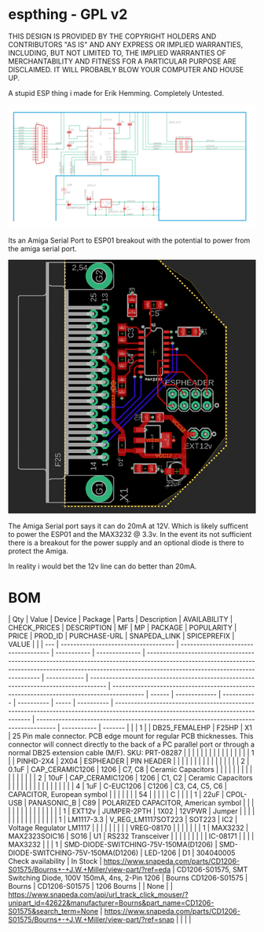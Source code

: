 # espthing - GPL v2


THIS DESIGN IS PROVIDED BY THE COPYRIGHT HOLDERS AND CONTRIBUTORS "AS IS" AND ANY EXPRESS OR IMPLIED WARRANTIES, INCLUDING, BUT NOT LIMITED TO, THE IMPLIED WARRANTIES OF MERCHANTABILITY AND FITNESS FOR A PARTICULAR PURPOSE ARE DISCLAIMED. IT WILL PROBABLY BLOW YOUR COMPUTER AND HOUSE UP. 

A stupid ESP thing i made for Erik Hemming. Completely Untested.

![Schematic](images/schematic.png)

Its an Amiga Serial Port to ESP01 breakout with the potential to power from the amiga serial port.

![Board](images/board.png)

The Amiga Serial port says it can do 20mA at 12V. Which is likely sufficent to power the ESP01 and the MAX3232 @ 3.3v. In the event its not sufficient there is a breakout for the power supply and an optional diode is there to protect the Amiga.

In reality i would bet the 12v line can do better than 20mA.

# BOM

| Qty | Value                                | Device                               | Package     | Parts          | Description                                                                                                                                                                                              | AVAILABILITY | CHECK_PRICES                                                                        | DESCRIPTION                                                                              | MF     | MP            | PACKAGE     | POPULARITY | PRICE | PROD_ID    | PURCHASE-URL                                                                                                                      | SNAPEDA_LINK                                                                         | SPICEPREFIX | VALUE   |  |
| --- | ------------------------------------ | ------------------------------------ | ----------- | -------------- | -------------------------------------------------------------------------------------------------------------------------------------------------------------------------------------------------------- | ------------ | ----------------------------------------------------------------------------------- | ---------------------------------------------------------------------------------------- | ------ | ------------- | ----------- | ---------- | ----- | ---------- | --------------------------------------------------------------------------------------------------------------------------------- | ------------------------------------------------------------------------------------ | ----------- | ------- |  |
| 1   |                                      | DB25_FEMALEHP                        | F25HP       | X1             | 25 Pin male connector. PCB edge mount for regular PCB thicknesses. This connector will connect directly to the back of a PC parallel port or through a normal DB25 extension cable (M/F). SKU: PRT-08287 |              |                                                                                     |                                                                                          |        |               |             |            |       |            |                                                                                                                                   |                                                                                      |             |         |  |
| 1   |                                      | PINHD-2X4                            | 2X04        | ESPHEADER      | PIN HEADER                                                                                                                                                                                               |              |                                                                                     |                                                                                          |        |               |             |            |       |            |                                                                                                                                   |                                                                                      |             |         |  |
| 2   | 0.1uF                                | CAP_CERAMIC1206                      | 1206        | C7, C8         | Ceramic Capacitors                                                                                                                                                                                       |              |                                                                                     |                                                                                          |        |               |             |            |       |            |                                                                                                                                   |                                                                                      |             |         |  |
| 2   | 10uF                                 | CAP_CERAMIC1206                      | 1206        | C1, C2         | Ceramic Capacitors                                                                                                                                                                                       |              |                                                                                     |                                                                                          |        |               |             |            |       |            |                                                                                                                                   |                                                                                      |             |         |  |
| 4   | 1uF                                  | C-EUC1206                            | C1206       | C3, C4, C5, C6 | CAPACITOR, European symbol                                                                                                                                                                               |              |                                                                                     |                                                                                          |        |               |             | 54         |       |            |                                                                                                                                   |                                                                                      | C           |         |  |
| 1   | 22uF                                 | CPOL-USB                             | PANASONIC_B | C89            | POLARIZED CAPACITOR, American symbol                                                                                                                                                                     |              |                                                                                     |                                                                                          |        |               |             |            |       |            |                                                                                                                                   |                                                                                      |             |         |  |
| 1   | EXT12v                               | JUMPER-2PTH                          | 1X02        | 12VPWR         | Jumper                                                                                                                                                                                                   |              |                                                                                     |                                                                                          |        |               |             |            |       |            |                                                                                                                                   |                                                                                      |             |         |  |
| 1   | LM1117-3.3                           | V_REG_LM1117SOT223                   | SOT223      | IC2            | Voltage Regulator LM1117                                                                                                                                                                                 |              |                                                                                     |                                                                                          |        |               |             |            |       | VREG-08170 |                                                                                                                                   |                                                                                      |             |         |  |
| 1   | MAX3232                              | MAX2323SOIC16                        | SO16        | U1             | RS232 Transceiver                                                                                                                                                                                        |              |                                                                                     |                                                                                          |        |               |             |            |       | IC-08171   |                                                                                                                                   |                                                                                      |             | MAX3232 |  |
| 1   | SMD-DIODE-SWITCHING-75V-150MA(D1206) | SMD-DIODE-SWITCHING-75V-150MA(D1206) | LED-1206    | D1             | 304040005 Check availability                                                                                                                                                                             | In Stock     | https://www.snapeda.com/parts/CD1206-S01575/Bourns+-+J.W.+Miller/view-part/?ref=eda |  CD1206-S01575, SMT Switching Diode, 100V 150mA, 4ns, 2-Pin 1206 | Bourns CD1206-S01575  | Bourns | CD1206-S01575 | 1206 Bourns |            | None  |            | https://www.snapeda.com/api/url_track_click_mouser/?unipart_id=42622&manufacturer=Bourns&part_name=CD1206-S01575&search_term=None | https://www.snapeda.com/parts/CD1206-S01575/Bourns+-+J.W.+Miller/view-part/?ref=snap |             |         |  |
